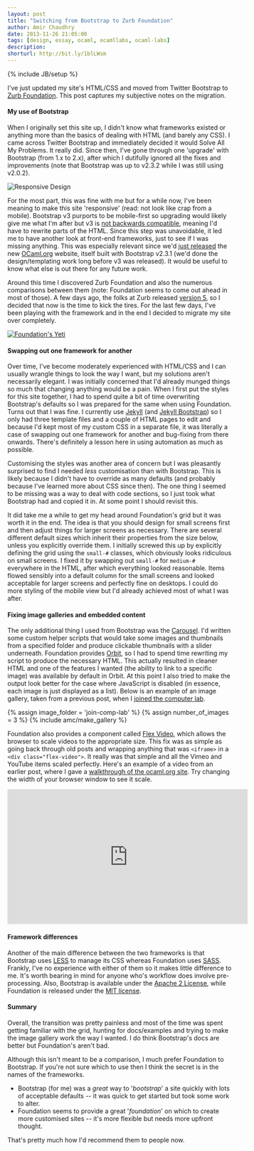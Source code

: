 ```yaml
---
layout: post
title: "Switching from Bootstrap to Zurb Foundation"
author: Amir Chaudhry
date: 2013-11-26 21:05:00
tags: [design, essay, ocaml, ocamllabs, ocaml-labs]
description:
shorturl: http://bit.ly/1blLWsm
---
```

{% include JB/setup %}

I've just updated my site's HTML/CSS and moved from Twitter Bootstrap to 
[Zurb Foundation][zurb].  This post captures my subjective notes on the 
migration.


#### My use of Bootstrap

When I originally set this site up, I didn't know what frameworks existed or 
anything more than the basics of dealing with HTML (and barely any CSS).  I 
came across Twitter Bootstrap and immediately decided it would Solve All My 
Problems.  It really did.  Since then, I've gone through one 'upgrade' with 
Bootstrap (from 1.x to 2.x), after which I dutifully ignored all the fixes 
and improvements (note that Bootstrap was up to v2.3.2 while I was still 
using v2.0.2).  

![Responsive Design](http://amirchaudhry.com/images/switch-to-foundation/responsive-design.png)

For the most part, this was fine with me but for a while now, I've been 
meaning to make this site 'responsive' (read: not look like crap from a 
mobile).  Bootstrap v3 purports to be mobile-first so upgrading would likely 
give me what I'm after but v3 is [not backwards compatible][breaking], 
meaning I'd have to rewrite parts of the HTML.  Since this step was 
unavoidable, it led me to have another look at front-end frameworks, just to 
see if I was missing anything.  This was especially relevant since we'd 
[just released][ocaml-org ann] the new [OCaml.org](http://ocaml.org) 
website, itself built with Bootstrap v2.3.1 (we'd done the design/templating 
work long before v3 was released).  It would be useful to know what else is 
out there for any future work.

Around this time I discovered Zurb Foundation and also the numerous 
comparisons between them (note: Foundation seems to come out ahead in most 
of those).  A few days ago, the folks at Zurb released 
[version 5][foundation-5], so I decided that now is the time to kick the 
tires.  For the last few days, I've been playing with the framework and in 
the end I decided to migrate my site over completely.  

[![Foundation's Yeti](http://amirchaudhry.com/images/switch-to-foundation/zurb-yeti.png)](http://foundation.zurb.com/learn/features.html)

#### Swapping out one framework for another

Over time, I've become moderately experienced with HTML/CSS and I can 
usually wrangle things to look the way I want, but my solutions aren't 
necessarily elegant. I was initially concerned that I'd already munged 
things so much that changing anything would be a pain.  When I first put the 
styles for this site together, I had to spend quite a bit of time 
overwriting Bootstrap's defaults so I was prepared for the same when using 
Foundation.  Turns out that I was fine.  I currently use [Jekyll][] (and 
[Jekyll Bootstrap][]) so I only had three template files and a couple of 
HTML pages to edit and because I'd kept most of my custom CSS in a separate 
file, it was literally a case of swapping out one framework for another and 
bug-fixing from there onwards.  There's definitely a lesson here in using 
automation as much as possible.

Customising the styles was another area of concern but I was pleasantly 
surprised to find I needed *less* customisation than with Bootstrap.  This 
is likely because I didn't have to override as many defaults (and probably 
because I've learned more about CSS since then).  The one thing I seemed to 
be missing was a way to deal with code sections, so I just took what 
Bootstrap had and copied it in.  At some point I should revisit this.

It did take me a while to get my head around Foundation's grid but it was 
worth it in the end.  The idea is that you should design for small screens 
first and then adjust things for larger screens as necessary. There are 
several different default sizes which inherit their properties from the size 
below, unless you explicitly override them.  I initially screwed this up by 
explicitly defining the grid using the `small-#` classes, which obviously 
looks ridiculous on small screens.  I fixed it by swapping out `small-#` for 
`medium-#` everywhere in the HTML, after which everything looked reasonable. 
Items flowed sensibly into a default column for the small screens and looked 
acceptable for larger screens and perfectly fine on desktops.  I could do 
more styling of the mobile view but I'd already achieved most of what I was 
after.  


#### Fixing image galleries and embedded content

The only additional thing I used from Bootstrap was the [Carousel][]. I'd 
written some custom helper scripts that would take some images and 
thumbnails from a specified folder and produce clickable thumbnails with a 
slider underneath.  Foundation provides [Orbit][], so I had to spend time 
rewriting my script to produce the necessary HTML.  This actually resulted 
in cleaner HTML and one of the features I wanted (the ability to link to a 
specific image) was available by default in Orbit.  At this point I also 
tried to make the output look better for the case where JavaScript is 
disabled (in essence, each image is just displayed as a list).  Below is an 
example of an image gallery, taken from a previous post, when I 
[joined the computer lab][join-comp-lab].

{% assign image_folder = 'join-comp-lab' %}
{% assign number_of_images = 3 %}
{% include amc/make_gallery %}

Foundation also provides a component called [Flex Video][], which allows the 
browser to scale videos to the appropriate size.  This fix was as simple as 
going back through old posts and wrapping anything that was `<iframe>` in a 
`<div class="flex-video">`.  It really was that simple and all the Vimeo and 
YouTube items scaled perfectly.  Here's an example of a video from an 
earlier post, where I gave a [walkthrough of the ocaml.org site][wireframe-demo]. 
Try changing the width of your browser window to see it scale.

<div class="flex-video widescreen vimeo">
  <iframe src="http://player.vimeo.com/video/61768157?byline=0&amp;portrait=0&amp;color=de9e6a" width="540" height="303" frameborder="0" webkitAllowFullScreen="true" mozallowfullscreen="true" allowFullScreen="true">Video demo</iframe>
</div>


#### Framework differences

Another of the main difference between the two frameworks is that Bootstrap 
uses [LESS][] to manage its CSS whereas Foundation uses [SASS][].  Frankly, 
I've no experience with either of them so it makes little difference to me. 
It's worth bearing in mind for anyone who's workflow does involve 
pre-processing.  Also, Bootstrap is available under the 
[Apache 2 License][bootstrap-license], while Foundation is released under 
the [MIT license][zurb-license].


#### Summary

Overall, the transition was pretty painless and most of the time was spent 
getting familiar with the grid, hunting for docs/examples and trying to make 
the image gallery work the way I wanted.  I do think Bootstrap's docs are 
better but Foundation's aren't bad.  

Although this isn't meant to be a comparison, I much prefer Foundation to 
Bootstrap.  If you're not sure which to use then I think the secret is in 
the names of the frameworks.  

- Bootstrap (for me) was a *great* way to '*bootstrap*' a site quickly with 
lots of acceptable defaults -- it was quick to get started but took some 
work to alter.  
- Foundation seems to provide a great '*foundation*' on which to create more 
customised sites -- it's more flexible but needs more upfront thought.  

That's pretty much how I'd recommend them to people now.


[zurb]: http://foundation.zurb.com/learn/features.html
[bootstrap]: http://getbootstrap.com
[breaking]: http://getbootstrap.com/getting-started/
[mirage-www]: http://openmirage.org
[foundation-5]: http://zurb.com/article/1280/foundation-5-blasts-off--2
[foundation-templates]: http://foundation.zurb.com/templates.html
[ocaml-org ann]: http://amirchaudhry.com/announcing-new-ocamlorg/
[Jekyll]: http://jekyllrb.com
[Jekyll Bootstrap]: http://jekyllbootstrap.com
[Carousel]: http://getbootstrap.com/javascript/#carousel
[Orbit]: http://foundation.zurb.com/docs/components/orbit.html
[join-comp-lab]: http://amirchaudhry.com/joined-the-computer-lab/
[Flex Video]: http://foundation.zurb.com/docs/components/flex_video.html
[wireframe-demo]: http://amirchaudhry.com/wireframe-demos-for-ocamlorg/
[LESS]: http://lesscss.org
[SASS]: http://sass-lang.com
[bootstrap-license]: http://getbootstrap.com/getting-started/#license-faqs
[zurb-license]: http://foundation.zurb.com/learn/faq.html#question-3
